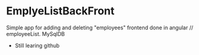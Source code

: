 # EmplyeListBackFront

Simple app for adding and deleting "employees" frontend done in angular // employeeList.
MySqlDB
* Still learing github 

